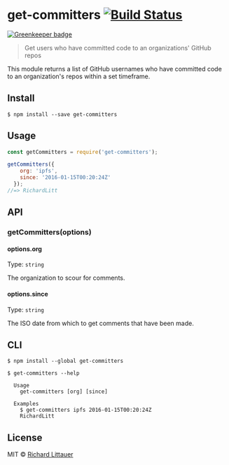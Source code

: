# get-committers [![Build Status](https://travis-ci.org/RichardLitt/get-committers.svg?branch=master)](https://travis-ci.org/RichardLitt/get-committers)

[![Greenkeeper badge](https://badges.greenkeeper.io/RichardLitt/get-committers.svg)](https://greenkeeper.io/)

> Get users who have committed code to an organizations' GitHub repos

This module returns a list of GitHub usernames who have committed code to an organization's repos within a set timeframe.


## Install

```
$ npm install --save get-committers
```


## Usage

```js
const getCommitters = require('get-committers');

getCommitters({
    org: 'ipfs',
    since: '2016-01-15T00:20:24Z'
  });
//=> RichardLitt
```


## API

### getCommitters(options)

#### options.org

Type: `string`

The organization to scour for comments.

#### options.since

Type: `string`

The ISO date from which to get comments that have been made.

## CLI

```
$ npm install --global get-committers
```

```
$ get-committers --help

  Usage
    get-committers [org] [since]

  Examples
    $ get-committers ipfs 2016-01-15T00:20:24Z
    RichardLitt
```


## License

MIT © [Richard Littauer](http://burntfen.com)

